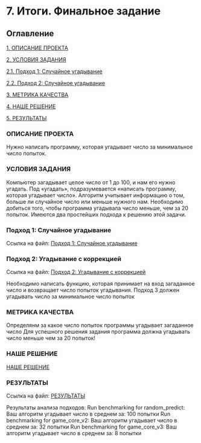 # 7. Итоги. Финальное задание

## Оглавление
[1. ОПИСАНИЕ ПРОЕКТА](https://github.com/almazrl80/ds/blob/main/project_01/readme.md#описание-проекта)

[2. УСЛОВИЯ ЗАДАНИЯ](https://github.com/almazrl80/ds/blob/main/project_01/readme.md#условия-задания)

[2.1. Подход 1: Случайное угадывание](https://github.com/almazrl80/ds/blob/main/project_01/readme.md#подход-1-случайное-угадывание)

[2.2. Подход 2: Случайное угадывание](https://github.com/almazrl80/ds/blob/main/project_01/readme.md#подход-2-угадывание-с-коррекцией)

[3. МЕТРИКА КАЧЕСТВА](https://github.com/almazrl80/ds/blob/main/project_01/readme.md#метрика-качества)

[4. НАШЕ РЕШЕНИЕ](https://github.com/almazrl80/ds/blob/main/project_01/readme.md#наше-решение)

[5. РЕЗУЛЬТАТЫ](https://github.com/almazrl80/ds/blob/main/project_01/readme.md#результаты)

### ОПИСАНИЕ ПРОЕКТА
Нужно написать программу, которая угадывает число за минимальное число попыток.
### УСЛОВИЯ ЗАДАНИЯ
Компьютер загадывает целое число от 1 до 100, и нам его нужно угадать. Под «угадать», подразумевается «написать программу, которая угадывает число».
Алгоритм учитывает информацию о том, больше ли случайное число или меньше нужного нам.
Необходимо добиться того, чтобы программа угадывала число меньше, чем за 20 попыток.
Имеются два простейших подхода к решению этой задачи.
### Подход 1: Случайное угадывание
Ссылка на файл:
[Подход 1: Случайное угадывание](https://github.com/almazrl80/ds/blob/main/project_01/method_01.py)
### Подход 2: Угадывание с коррекцией
Ссылка на файл:
[Подход 2: Угадывание с коррекцией](https://github.com/almazrl80/ds/blob/main/project_01/method_02.py)

Необходимо написать функцию, которая принимает на вход загаданное число и возвращает число попыток угадывания. Подход 3 должен угадывать число за минимальное число попыток
### МЕТРИКА КАЧЕСТВА
Определянм за какое число попыток программы угадывает загаданное число
Для успешного решения задания программа должна угадывать число меньше чем за 20 попыток!
### НАШЕ РЕШЕНИЕ
[НАШЕ РЕШЕНИЕ](https://github.com/almazrl80/ds/blob/main/project_01/method_03.py)
### РЕЗУЛЬТАТЫ
Ссылка на файл:
[РЕЗУЛЬТАТЫ](https://github.com/almazrl80/ds/blob/main/project_01/score.py)

Результаты анализа подходов:
Run benchmarking for random_predict: Ваш алгоритм угадывает число в среднем за: 100 попытки
Run benchmarking for game_core_v2: Ваш алгоритм угадывает число в среднем за: 32 попытки
Run benchmarking for game_core_v3: Ваш алгоритм угадывает число в среднем за: 8 попытки